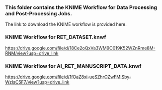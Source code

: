 ### This folder contains the KNIME Workflow for Data Processing and Post-Processing Jobs.

The link to download the KNIME workflow is provided here.

### KNIME Workflow for RET_DATASET.knwf
https://drive.google.com/file/d/18Ce2oQxVa3WM9O019K52WZnRme8M-RNM/view?usp=drive_link

### KNIME Workflow for AI_RET_MANUSCRIPT_DATA.knwf
https://drive.google.com/file/d/1fOaZ8xi-ueSZhrOZwFMISby-WzIsC5F7/view?usp=drive_link
